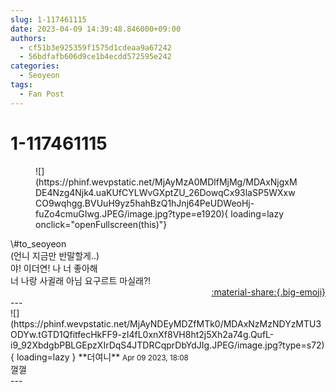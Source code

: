 ```yaml
---
slug: 1-117461115
date: 2023-04-09 14:39:48.846000+09:00
authors:
  - cf51b3e925359f1575d1cdeaa9a67242
  - 56bdfafb606d9ce1b4ecdd572595e242
categories:
  - Seoyeon
tags:
  - Fan Post
---
```


# 1-117461115

<div class="post-container" markdown="1">
<div class="content-container md-sidebar__scrollwrap" markdown="1">


<figure markdown="1">
![](https://phinf.wevpstatic.net/MjAyMzA0MDlfMjMg/MDAxNjgxMDE4Nzg4Njk4.uaKUfCYLWvGXptZU_26DowqCx93laSP5WXxwCO9wqhgg.BVUuH9yz5hahBzQ1hJnj64PeUDWeoHj-fuZo4cmuGIwg.JPEG/image.jpg?type=e1920){ loading=lazy onclick="openFullscreen(this)"}
</figure>
\#to_seoyeon <br>(언니 지금만 반말할게..)<br>야! 이더연! 나 너 좋아해<br>너 나랑 사귈래 아님 요구르트 마실래?!

</div>
</div>

<div style="text-align: right;" markdown="1">
<a href="https://weverse.io/fromis9/fanpost/1-117461115" style="text-align: right;">:material-share:{.big-emoji}</a>
</div>
---

<div class="comments-container md-sidebar__scrollwrap" markdown="1">
<div class="comment" markdown="1">
<div class='id-container' markdown="1">
![](https://phinf.wevpstatic.net/MjAyNDEyMDZfMTk0/MDAxNzMzNDYzMTU3ODYw.tGTD1QfitfecHkFF9-zI4fL0xnXf8VH8ht2j5Xh2a74g.QufL-i9_92XbdgbPBLGEpzXIrDqS4JTDRCqprDbYdJIg.JPEG/image.jpg?type=s72){ loading=lazy }
**<span class="artist">더여니</span>** <small>Apr 09 2023, 18:08</small><br>
</div>
<div class='comment-body' markdown="1">
껄껄
</div>
</div>
</div>
---

